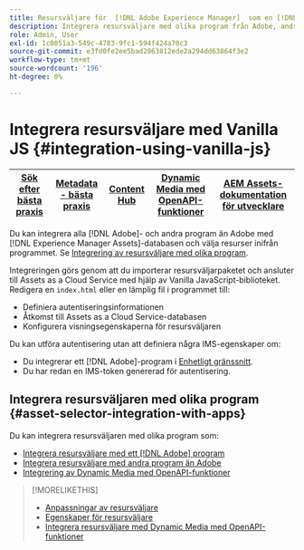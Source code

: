 ```yaml
---
title: Resursväljare för  [!DNL Adobe Experience Manager]  som en [!DNL Cloud Service]
description: Integrera resursväljare med olika program från Adobe, andra än Adobe och andra tillverkare.
role: Admin, User
exl-id: 1c0051a3-549c-4783-9fc1-594f424a70c3
source-git-commit: e3fd0fe2ee5bad2863812ede2a294dd63864f3e2
workflow-type: tm+mt
source-wordcount: '196'
ht-degree: 0%

---
```


# Integrera resursväljare med Vanilla JS {#integration-using-vanilla-js}

| [Sök efter bästa praxis](/help/assets/search-best-practices.md) | [Metadata - bästa praxis](/help/assets/metadata-best-practices.md) | [Content Hub](/help/assets/product-overview.md) | [Dynamic Media med OpenAPI-funktioner](/help/assets/dynamic-media-open-apis-overview.md) | [AEM Assets-dokumentation för utvecklare](https://developer.adobe.com/experience-cloud/experience-manager-apis/) |
| ------------- | --------------------------- |---------|----|-----|

Du kan integrera alla [!DNL Adobe]- och andra program än Adobe med [!DNL Experience Manager Assets]-databasen och välja resurser inifrån programmet. Se [Integrering av resursväljare med olika program](#asset-selector-integration-with-apps).

Integreringen görs genom att du importerar resursväljarpaketet och ansluter till Assets as a Cloud Service med hjälp av Vanilla JavaScript-biblioteket. Redigera en `index.html` eller en lämplig fil i programmet till:

* Definiera autentiseringsinformationen
* Åtkomst till Assets as a Cloud Service-databasen
* Konfigurera visningsegenskaperna för resursväljaren

Du kan utföra autentisering utan att definiera några IMS-egenskaper om:

* Du integrerar ett [!DNL Adobe]-program i [Enhetligt gränssnitt](https://experienceleague.adobe.com/docs/experience-manager-cloud-service/content/overview/aem-cloud-service-on-unified-shell.html?lang=en).
* Du har redan en IMS-token genererad för autentisering.

## Integrera resursväljaren med olika program {#asset-selector-integration-with-apps}

Du kan integrera resursväljaren med olika program som:

* [Integrera resursväljare med ett  [!DNL Adobe] program](/help/assets/integrate-asset-selector-adobe-app.md)
* [Integrera resursväljare med andra program än Adobe](/help/assets/integrate-asset-selector-non-adobe-app.md)
* [Integrering av Dynamic Media med OpenAPI-funktioner](/help/assets/integrate-asset-selector-dynamic-media-open-api.md)


>[!MORELIKETHIS]
>
>* [Anpassningar av resursväljare](/help/assets/asset-selector-customization.md)
>* [Egenskaper för resursväljare](/help/assets/asset-selector-properties.md)
>* [Integrera resursväljare med Dynamic Media med OpenAPI-funktioner](/help/assets/integrate-asset-selector-dynamic-media-open-api.md)
